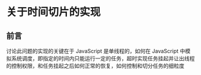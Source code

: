 # 关于时间切片的实现

## 前言

讨论此问题的实现的关键在于 JavaScript 是单线程的，如何在 JavaScript 中模拟系统调度，即指定的时间内只能运行一定的任务，超时实现任务挂起并让出线程的控制权限，和任务挂起之后如何正常的恢复，如何控制和切分任务的细粒度
